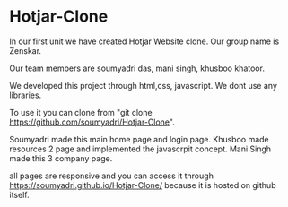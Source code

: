 # Hotjar-Clone
In our first unit we have created Hotjar Website clone. Our group name is Zenskar.

Our team members are soumyadri das, mani singh, khusboo khatoor.

We developed this project through html,css, javascript. We dont use any libraries.

To use it you can clone from "git clone https://github.com/soumyadri/Hotjar-Clone".

Soumyadri made this main home page and login page.
Khusboo made resources 2 page and implemented the javascrpit concept.
Mani Singh made this 3 company page.

all pages are responsive and you can access it through https://soumyadri.github.io/Hotjar-Clone/
because it is hosted on github itself.
